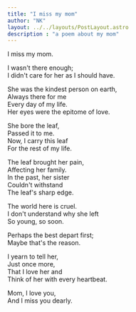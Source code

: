```yaml
---
title: "I miss my mom"
author: "NK"
layout: ../../layouts/PostLayout.astro
description : "a poem about my mom"
---
```


I miss my mom.  

I wasn't there enough;  
I didn't care for her as I should have.  

She was the kindest person on earth,  
Always there for me  
Every day of my life.  
Her eyes were the epitome of love.  

She bore the leaf,  
Passed it to me.  
Now, I carry this leaf  
For the rest of my life.  

The leaf brought her pain,  
Affecting her family.  
In the past, her sister  
Couldn't withstand  
The leaf's sharp edge.  

The world here is cruel.  
I don't understand why she left  
So young, so soon.  

Perhaps the best depart first;  
Maybe that's the reason.  

I yearn to tell her,  
Just once more,  
That I love her and  
Think of her with every heartbeat.  

Mom, I love you,  
And I miss you dearly.  



